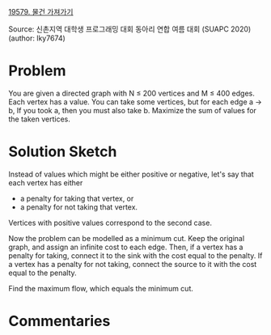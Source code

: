 [19579. 물건 가져가기](https://www.acmicpc.net/problem/19579)

Source: 신촌지역 대학생 프로그래밍 대회 동아리 연합 여름 대회 (SUAPC 2020)
(author: lky7674)


# Problem

You are given a directed graph with N ≤ 200 vertices and M ≤ 400 edges. Each vertex has a value. You can take some vertices, but for each edge a → b, If you took a, then you must also take b. Maximize the sum of values for the taken vertices.

# Solution Sketch

Instead of values which might be either positive or negative, let's say that each vertex has either

* a penalty for taking that vertex, or
* a penalty for not taking that vertex.

Vertices with positive values correspond to the second case.

Now the problem can be modelled as a minimum cut. Keep the original graph, and assign an infinite cost to each edge. Then, if a vertex has a penalty for taking, connect it to the sink with the cost equal to the penalty. If a vertex has a penalty for not taking, connect the source to it with the cost equal to the penalty.

Find the maximum flow, which equals the minimum cut.

# Commentaries
